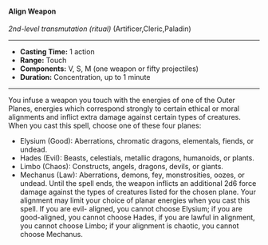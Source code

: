 #### Align Weapon
*2nd-level transmutation* *(ritual)* (Artificer,Cleric,Paladin)
___
- **Casting Time:** 1 action
- **Range:** Touch
- **Components:** V, S, M (one weapon or fifty projectiles)
- **Duration:** Concentration, up to 1 minute
---
You infuse a weapon you touch with the energies of
one of the Outer Planes, energies which correspond
strongly to certain ethical or moral alignments and
inflict extra damage against certain types of
creatures. When you cast this spell, choose one of
these four planes:
* Elysium (Good):  Aberrations, chromatic
dragons, elementals, fiends, or undead.
* Hades (Evil):  Beasts, celestials, metallic
dragons, humanoids, or plants.
* Limbo (Chaos):  Constructs, angels, dragons,
devils, or giants.
* Mechanus (Law):  Aberrations, demons, fey,
monstrosities, oozes, or undead. Until the spell ends, the weapon inflicts an
additional 2d6 force damage against the types of
creatures listed for the chosen plane.
Your alignment may limit your choice of planar
energies when you cast this spell. If you are evil-
aligned, you cannot choose Elysium; if you are
good-aligned, you cannot choose Hades, if you are
lawful in alignment, you cannot choose Limbo; if
your alignment is chaotic, you cannot choose
Mechanus.
